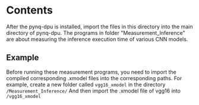 # Contents

After the pynq-dpu is installed, import the files in this directory into the main directory of pynq-dpu.
The programs in folder "Measurement_Inference" are about measuring the inference execution time of various CNN models.

## Example
Before running these measurement programs, you need to import the compiled corresponding .xmodel files into the corresponding paths. 
For example, create a new folder called `vgg16_xmodel` in the directory `/Measurement_Inference/`
And then import the .xmodel file of vgg16 into `/vgg16_xmodel`


